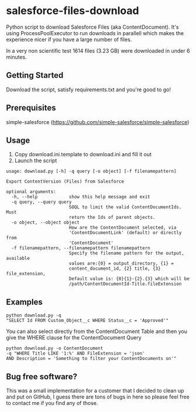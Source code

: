 # salesforce-files-download

Python script to download Salesforce Files (aka ContentDocument).
It's using ProcessPoolExecutor to run downloads in parallell which 
makes the experience nicer if you have a large number of files.

In a very non scientific test 1614 files (3.23 GB) were downloaded 
in under 6 minutes.

## Getting Started

Download the script, satisfy requirements.txt and you're good to go!

## Prerequisites

simple-salesforce (https://github.com/simple-salesforce/simple-salesforce)

## Usage

1. Copy download.ini.template to download.ini and fill it out
2. Launch the script

```
usage: download.py [-h] -q query [-o object] [-f filenamepattern]

Export ContentVersion (Files) from Salesforce

optional arguments:
  -h, --help            show this help message and exit
  -q query, --query query
                        SOQL to limit the valid ContentDocumentIds. Must
                        return the Ids of parent objects.
  -o object, --object object
                        How are the ContentDocument selected, via
                        'ContentDocumentLink' (default) or directly from
                        'ContentDocument'
  -f filenamepattern, --filenamepattern filenamepattern
                        Specify the filename pattern for the output, available
                        values are:{0} = output_directory, {1} =
                        content_document_id, {2} title, {3} file_extension,
                        Default value is: {0}{1}-{2}.{3} which will be
                        /path/ContentDocumentId-Title.fileExtension
```

## Examples
```
python download.py -q 
"SELECT Id FROM Custom_Object__c WHERE Status__c = 'Approved'"
```


You can also select directly from the ContentDocument Table and then you give the WHERE clause for the ContentDocument Query
```
python download.py -o ContentDocument 
-q "WHERE Title LIKE '1:%' AND FileExtension = 'json'  
AND Description = 'Something to filter your ContentDocuments on'"
```

## Bug free software?

This was a small implementation for a customer that I decided to clean up and put on GitHub,
I guess there are tons of bugs in here so please feel free to contact me if you find any of those.